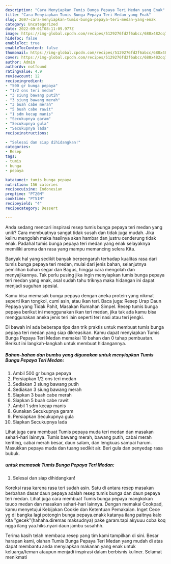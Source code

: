 ```yaml
---
description: "Cara Menyiapkan Tumis Bunga Pepaya Teri Medan yang Enak"
title: "Cara Menyiapkan Tumis Bunga Pepaya Teri Medan yang Enak"
slug: 2697-cara-menyiapkan-tumis-bunga-pepaya-teri-medan-yang-enak
category: Uncategorized
date: 2022-09-01T08:11:09.977Z
image: https://img-global.cpcdn.com/recipes/5129276fd2f6abcc/680x482cq70/tumis-bunga-pepaya-teri-medan-foto-resep-utama.jpg
hideToc: false
enableToc: true
enableTocContent: false
thumbnail: https://img-global.cpcdn.com/recipes/5129276fd2f6abcc/680x482cq70/tumis-bunga-pepaya-teri-medan-foto-resep-utama.jpg
cover: https://img-global.cpcdn.com/recipes/5129276fd2f6abcc/680x482cq70/tumis-bunga-pepaya-teri-medan-foto-resep-utama.jpg
author: Admin
authorAv: notfound
ratingvalue: 4.9
reviewcount: 12
recipeingredient:
- "500 gr bunga pepaya"
- "1/2 ons teri medan"
- "3 siung bawang putih"
- "3 siung bawang merah"
- "3 buah cabe merah"
- "5 buah cabe rawit"
- "1 sdm kecap manis"
- "Secukupnya garam"
- "Secukupnya gula"
- "Secukupnya lada"
recipeinstructions:

- "Selesai dan siap dihidangkan!"
categories:
- Resep
tags:
- tumis
- bunga
- pepaya

katakunci: tumis bunga pepaya 
nutrition: 156 calories
recipecuisine: Indonesian
preptime: "PT20M"
cooktime: "PT51M"
recipeyield: "4"
recipecategory: Dessert

---
```





Anda sedang mencari inspirasi resep tumis bunga pepaya teri medan yang unik? Cara membuatnya sangat tidak susah dan tidak juga mudah. Jika keliru mengolah maka hasilnya akan hambar dan justru cenderung tidak enak. Padahal tumis bunga pepaya teri medan yang enak selayaknya memiliki aroma dan rasa yang mampu memancing selera Kita.





Banyak hal yang sedikit banyak berpengaruh terhadap kualitas rasa dari tumis bunga pepaya teri medan, mulai dari jenis bahan, selanjutnya pemilihan bahan segar dan Bagus, hingga cara mengolah dan menyajikannya. Tak perlu pusing jika ingin menyiapkan tumis bunga pepaya teri medan yang enak,      asal sudah tahu triknya maka hidangan ini dapat menjadi suguhan spesial.














Kamu bisa memasak bunga pepaya dengan aneka protein yang nikmat seperti ikan tongkol, cumi asin, atau ikan teri. Baca juga: Resep Urap Daun Pepaya yang Tidak Pahit, Masakan Rumahan Simpel. Resep tumis bunga pepaya berikut ini menggunakan ikan teri medan, jika tak ada kamu bisa menggunakan aneka jenis teri lain seperti teri nasi atau teri jengki.






Di bawah ini ada beberapa tips dan trik praktis untuk membuat tumis bunga pepaya teri medan yang siap dikreasikan. Kamu dapat menyiapkan Tumis Bunga Pepaya Teri Medan memakai 10 bahan dan 0 tahap pembuatan. Berikut ini langkah-langkah untuk membuat hidangannya.

<!--inarticleads1-->

##### Bahan-bahan dan bumbu yang digunakan untuk menyiapkan Tumis Bunga Pepaya Teri Medan:

1. Ambil 500 gr bunga pepaya
1. Persiapkan 1/2 ons teri medan
1. Sediakan 3 siung bawang putih
1. Sediakan 3 siung bawang merah
1. Siapkan 3 buah cabe merah
1. Siapkan 5 buah cabe rawit
1. Ambil 1 sdm kecap manis
1. Gunakan Secukupnya garam
1. Persiapkan Secukupnya gula
1. Siapkan Secukupnya lada


Lihat juga cara membuat Tumis pepaya muda teri medan dan masakan sehari-hari lainnya. Tumis bawang merah, bawang putih, cabai merah keriting, cabai merah besar, daun salam, dan lengkuas sampai harum. Masukkan pepaya muda dan tuang sedikit air. Beri gula dan penyedap rasa bubuk. 

<!--inarticleads2-->

#####  untuk memasak Tumis Bunga Pepaya Teri Medan:


1. Selesai dan siap dihidangkan!

Koreksi rasa karena rasa teri sudah asin. Satu di antara resep masakan berbahan dasar daun pepaya adalah resep tumis bunga dan daun pepaya teri medan. Lihat juga cara membuat Tumis bunga pepaya mangkokan tauco medan dan masakan sehari-hari lainnya. Dengan memakai Cookpad, kamu menyetujui Kebijakan Cookie dan Ketentuan Pemakaian. Inget Cece yg di bangka lagi potongin bunga pepaya.enakk katanya ilang paitnya kalo kita &#34;gecek&#34;(hahaha.diremas maksudnya) pake garam.tapi akyuuu coba koq ngga ilang yaa.hiks.nyari daun jambu susahhh. 

Terima kasih telah membaca resep yang tim kami tampilkan di sini. Besar harapan kami, olahan Tumis Bunga Pepaya Teri Medan yang mudah di atas dapat membantu anda menyiapkan makanan yang enak untuk keluarga/teman ataupun menjadi inspirasi dalam berbisnis kuliner. Selamat menikmati
